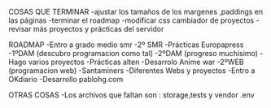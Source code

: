 COSAS QUE TERMINAR
    -ajustar los tamaños de los margenes ,paddings en las páginas
    -terminar el roadmap
    -modificar css cambiador de proyectos
    -revisar más proyectos y prácticas del servidor



ROADMAP
    -Entro a grado medio smr
    -2º SMR
    -Prácticas Europapress
    -1ºDAM (descubro programacion como tal)
    -2ºDAM (progreso muchisimo)
    -Hago varios proyectos
    -Prácticas alten
    -Desarrolo Anime war
    -2ºWEB (programacion web)
    -Santaminers
    -Diferentes Webs y proyectos
    -Entro a OKdiario
    -Desarrollo pablohg.com

OTRAS COSAS
    -Los archivos que faltan son : storage,tests y vendor .env

